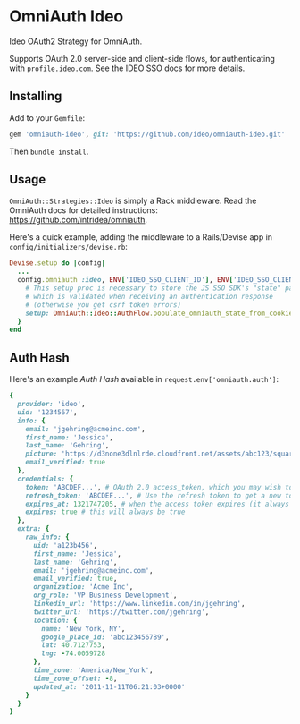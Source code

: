 # OmniAuth Ideo

Ideo OAuth2 Strategy for OmniAuth.

Supports OAuth 2.0 server-side and client-side flows, for authenticating with `profile.ideo.com`. See the IDEO SSO docs for more details.

## Installing

Add to your `Gemfile`:

```ruby
gem 'omniauth-ideo', git: 'https://github.com/ideo/omniauth-ideo.git'
```

Then `bundle install`.

## Usage

`OmniAuth::Strategies::Ideo` is simply a Rack middleware. Read the OmniAuth docs for detailed instructions: https://github.com/intridea/omniauth.

Here's a quick example, adding the middleware to a Rails/Devise app in `config/initializers/devise.rb`:

```ruby
Devise.setup do |config|
  ...
  config.omniauth :ideo, ENV['IDEO_SSO_CLIENT_ID'], ENV['IDEO_SSO_CLIENT_SECRET'], {
    # This setup proc is necessary to store the JS SSO SDK's "state" param,
    # which is validated when receiving an authentication response
    # (otherwise you get csrf token errors)
    setup: OmniAuth::Ideo::AuthFlow.populate_omniauth_state_from_cookie
  }
end
```

## Auth Hash

Here's an example *Auth Hash* available in `request.env['omniauth.auth']`:

```ruby
{
  provider: 'ideo',
  uid: '1234567',
  info: {
    email: 'jgehring@acmeinc.com',
    first_name: 'Jessica',
    last_name: 'Gehring',
    picture: 'https://d3none3dlnlrde.cloudfront.net/assets/abc123/square-1523036162.jpg',
    email_verified: true
  },
  credentials: {
    token: 'ABCDEF...', # OAuth 2.0 access_token, which you may wish to store
    refresh_token: 'ABCDEF...', # Use the refresh token to get a new token if it expires
    expires_at: 1321747205, # when the access token expires (it always will)
    expires: true # this will always be true
  },
  extra: {
    raw_info: {
      uid: 'a123b456',
      first_name: 'Jessica',
      last_name: 'Gehring',
      email: 'jgehring@acmeinc.com',
      email_verified: true,
      organization: 'Acme Inc',
      org_role: 'VP Business Development',
      linkedin_url: 'https://www.linkedin.com/in/jgehring',
      twitter_url: 'https://twitter.com/jgehring',
      location: {
        name: 'New York, NY',
        google_place_id: 'abc123456789',
        lat: 40.7127753,
        lng: -74.0059728
      },
      time_zone: 'America/New_York',
      time_zone_offset: -8,
      updated_at: '2011-11-11T06:21:03+0000'
    }
  }
}
```
